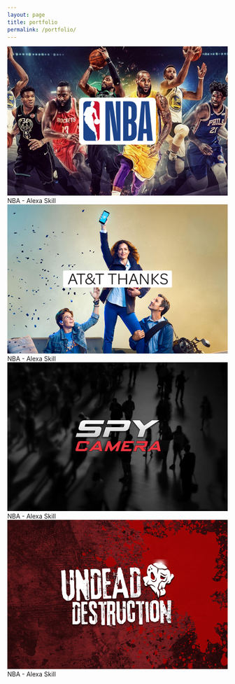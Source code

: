 ```yaml
---
layout: page
title: portfolio
permalink: /portfolio/
---
```


<a href="/_portfolio/1_project/">
<img class="img_scale" src="/img/nba_thumb.png"/>
</a>
<div class="caption">
NBA - Alexa Skill 
</div>

<a href="/_portfolio/2_project/">
<img class="img_scale" src="/img/thanks_thumb.png"/>
</a>
<div class="caption">
NBA - Alexa Skill 
</div>

<a href="/_portfolio/3_project/">
<img class="img_scale" src="/img/spy_thumb.png"/>
</a>
<div class="caption">
NBA - Alexa Skill 
</div>

<a href="/_portfolio/4_project/">
<img class="img_scale" src="/img/undead_thumb.png"/>
</a>
<div class="caption">
NBA - Alexa Skill 
</div>
